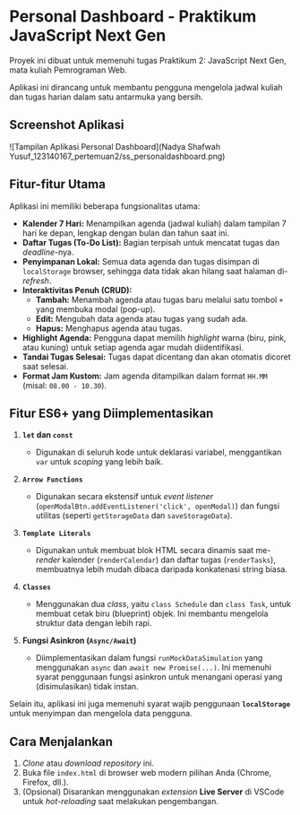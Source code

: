 # Personal Dashboard - Praktikum JavaScript Next Gen

Proyek ini dibuat untuk memenuhi tugas Praktikum 2: JavaScript Next Gen, mata kuliah Pemrograman Web.

Aplikasi ini dirancang untuk membantu pengguna mengelola jadwal kuliah dan tugas harian dalam satu antarmuka yang bersih.

## Screenshot Aplikasi

![Tampilan Aplikasi Personal Dashboard](Nadya Shafwah Yusuf_123140167_pertemuan2/ss_personaldashboard.png)

## Fitur-fitur Utama

Aplikasi ini memiliki beberapa fungsionalitas utama:

* **Kalender 7 Hari:** Menampilkan agenda (jadwal kuliah) dalam tampilan 7 hari ke depan, lengkap dengan bulan dan tahun saat ini.
* **Daftar Tugas (To-Do List):** Bagian terpisah untuk mencatat tugas dan *deadline*-nya.
* **Penyimpanan Lokal:** Semua data agenda dan tugas disimpan di `localStorage` browser, sehingga data tidak akan hilang saat halaman di-*refresh*.
* **Interaktivitas Penuh (CRUD):**
    * **Tambah:** Menambah agenda atau tugas baru melalui satu tombol `+` yang membuka modal (pop-up).
    * **Edit:** Mengubah data agenda atau tugas yang sudah ada.
    * **Hapus:** Menghapus agenda atau tugas.
* **Highlight Agenda:** Pengguna dapat memilih *highlight* warna (biru, pink, atau kuning) untuk setiap agenda agar mudah diidentifikasi.
* **Tandai Tugas Selesai:** Tugas dapat dicentang dan akan otomatis dicoret saat selesai.
* **Format Jam Kustom:** Jam agenda ditampilkan dalam format `HH.MM` (misal: `08.00 - 10.30`).

## Fitur ES6+ yang Diimplementasikan

1.  **`let` dan `const`**
    * Digunakan di seluruh kode untuk deklarasi variabel, menggantikan `var` untuk *scoping* yang lebih baik.

2.  **`Arrow Functions`**
    * Digunakan secara ekstensif untuk *event listener* (`openModalBtn.addEventListener('click', openModal)`) dan fungsi utilitas (seperti `getStorageData` dan `saveStorageData`).

3.  **`Template Literals`**
    * Digunakan untuk membuat blok HTML secara dinamis saat me-*render* kalender (`renderCalendar`) dan daftar tugas (`renderTasks`), membuatnya lebih mudah dibaca daripada konkatenasi string biasa.

4.  **`Classes`** 
    * Menggunakan dua *class*, yaitu `class Schedule` dan `class Task`, untuk membuat cetak biru (blueprint) objek. Ini membantu mengelola struktur data dengan lebih rapi.

5.  **Fungsi Asinkron (`Async/Await`)**
    * Diimplementasikan dalam fungsi `runMockDataSimulation` yang menggunakan `async` dan `await new Promise(...)`. Ini memenuhi syarat penggunaan fungsi asinkron untuk menangani operasi yang (disimulasikan) tidak instan.

Selain itu, aplikasi ini juga memenuhi syarat wajib penggunaan **`localStorage`**  untuk menyimpan dan mengelola data pengguna.

## Cara Menjalankan

1.  *Clone* atau *download* *repository* ini.
2.  Buka file `index.html` di browser web modern pilihan Anda (Chrome, Firefox, dll.).
3.  (Opsional) Disarankan menggunakan *extension* **Live Server** di VSCode untuk *hot-reloading* saat melakukan pengembangan.
